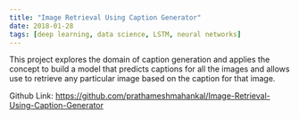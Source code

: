```yaml
---
title: "Image Retrieval Using Caption Generator"
date: 2018-01-28
tags: [deep learning, data science, LSTM, neural networks]
---
```


This project explores the domain of caption generation and applies the concept to build a model that predicts captions for all the images and allows use to retrieve any particular image based on the caption for that image.

Github Link: https://github.com/prathameshmahankal/Image-Retrieval-Using-Caption-Generator
